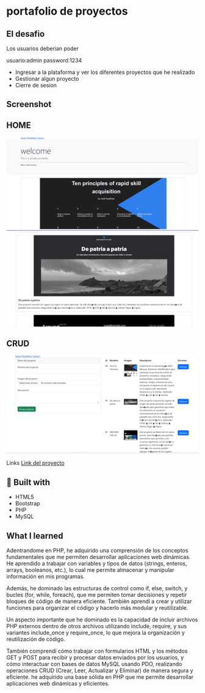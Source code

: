 # portafolio de proyectos
## El desafio

Los usuarios deberian poder

usuario:admin
password:1234

- Ingresar a la plataforma y ver los diferentes proyectos que he realizado 
- Gestionar algun  proyecto  
- Cierre de sesion

## Screenshot  

##  HOME
![Vista principal](imagenes/img1.jpg)
![Vista principal](imagenes/img2.jpg)
##  CRUD
![Vista principal](imagenes/img3.jpg)

Links
[Link del proyecto](http://programming.ct.ws/)

## 🚧 Built with

- HTML5  
- Bootstrap  
- PHP  
- MySQL

## What I learned

Adentrandome en  PHP, he adquirido una comprensión de los conceptos fundamentales que me permiten desarrollar aplicaciones web dinámicas. He aprendido a trabajar con variables y tipos de datos (strings, enteros, arrays, booleanos, etc.), lo cual me permite almacenar y manipular información en mis programas.

Además, he dominado las estructuras de control como if, else, switch, y bucles (for, while, foreach), que me permiten tomar decisiones y repetir bloques de código de manera eficiente. También aprendí a crear y utilizar funciones para organizar el código y hacerlo más modular y reutilizable.

Un aspecto importante que he dominado es la capacidad de incluir archivos PHP externos dentro de otros archivos utilizando include, require, y sus variantes include_once y require_once, lo que mejora la organización y reutilización de código.

También comprendí cómo trabajar con formularios HTML y los métodos GET y POST para recibir y procesar datos enviados por los usuarios, y cómo interactuar con bases de datos MySQL usando  PDO, realizando operaciones CRUD (Crear, Leer, Actualizar y Eliminar) de manera segura y eficiente. he adquirido una base sólida en PHP que me permite desarrollar aplicaciones web dinámicas y eficientes.